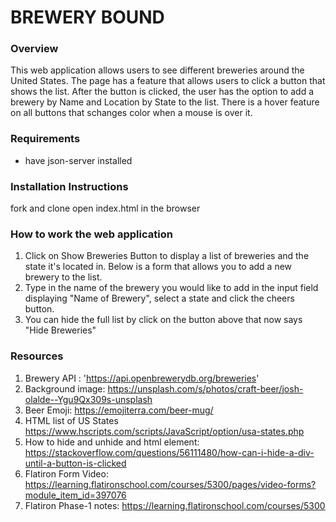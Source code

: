 # BREWERY BOUND

### Overview
This web application allows users to see different breweries around the United States. The page has a feature that allows users to click a button that shows the list. After the button is clicked, the user has the option to add a brewery by Name and Location by State to the list. There is a hover feature on all buttons that schanges color when a mouse is over it.

### Requirements
* have json-server installed

### Installation Instructions
   fork and clone
   open index.html in the browser

### How to work the web application
1. Click on Show Breweries Button to display a list of breweries and the state it's located in. Below is a form that allows you to add a new brewery to the list.
2. Type in the name of the brewery you would like to add in the input field displaying "Name of Brewery", select a state and click the cheers button.
3. You can hide the full list by click on the button above that now says "Hide Breweries"

### Resources
1. Brewery API : 'https://api.openbrewerydb.org/breweries'
2.  Background image: https://unsplash.com/s/photos/craft-beer/josh-olalde--Ygu9Qx309s-unsplash
3. Beer Emoji: https://emojiterra.com/beer-mug/
4. HTML list of US States https://www.hscripts.com/scripts/JavaScript/option/usa-states.php
5. How to hide and unhide and html element: https://stackoverflow.com/questions/56111480/how-can-i-hide-a-div-until-a-button-is-clicked
6. Flatiron Form Video: https://learning.flatironschool.com/courses/5300/pages/video-forms?module_item_id=397076
7. Flatiron Phase-1 notes: https://learning.flatironschool.com/courses/5300



